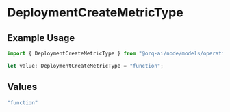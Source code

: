 # DeploymentCreateMetricType

## Example Usage

```typescript
import { DeploymentCreateMetricType } from "@orq-ai/node/models/operations";

let value: DeploymentCreateMetricType = "function";
```

## Values

```typescript
"function"
```
